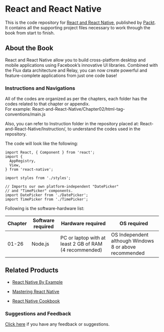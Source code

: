 # React and React Native
This is the code repository for [React and React Native](https://www.packtpub.com/web-development/react-and-react-native), published by [Packt](https://www.packtpub.com/). It contains all the supporting project files necessary to work through the book from start to finish.
## About the Book
React and React Native allow you to build cross-platform desktop and mobile applications using Facebook’s innovative UI libraries. Combined with the Flux data architecture and Relay, you can now create powerful and feature-complete applications from just one code base!
### Instructions and Navigations
All of the codes are organized as per the chapters, each folder has the codes related to that chapter or appendix.                   
For example: React-and-React-Native/Chapter02/html-tag-conventions/main.js

Also, you can refer to Instruction folder in the repository placed at: React-and-React-Native/Instruction/, to understand the codes used in the repository.

The code will look like the following:
```
import React, { Component } from 'react'; 
import { 
  AppRegistry, 
  View, 
} from 'react-native'; 
 
import styles from './styles'; 
 
// Imports our own platform-independent "DatePicker" 
// and "TimePicker" components. 
import DatePicker from './DatePicker'; 
import TimePicker from './TimePicker';
```

Following is the software-hardware list:

| Chapter  | Software required | Hardware required | OS required |
| ------------- | ------------- | ------------- | ------------- |
| 01-26 | Node.js | PC or laptop with at least 2 GB of RAM (4 recommended) | OS Independent although Windows 8 or above recommended |

## Related Products
 
  
* [React Native By Example](https://www.packtpub.com/application-development/react-native-example?utm_source=github&utm_medium=repository&utm_campaign=9781786464750)
  
  
* [Mastering React Native](https://www.packtpub.com/web-development/mastering-react-native?utm_source=github&utm_medium=repository&utm_campaign=9781785885785)
  
  
* [React Native Cookbook](https://www.packtpub.com/application-development/react-native-cookbook?utm_source=github&utm_medium=repository&utm_campaign=9781786462558)
  
 

### Suggestions and Feedback
  
[Click here](https://docs.google.com/forms/d/e/1FAIpQLSe5qwunkGf6PUvzPirPDtuy1Du5Rlzew23UBp2S-P3wB-GcwQ/viewform) if you have any feedback or suggestions.
